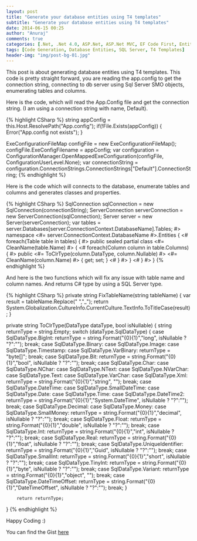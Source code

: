 ```yaml
---
layout: post
title: "Generate your database entities using T4 templates"
subtitle: "Generate your database entities using T4 templates"
date: 2014-06-15 00:25
author: "Anuraj"
comments: true
categories: [.Net, .Net 4.0, ASP.Net, ASP.Net MVC, EF Code First, Entity Framework, SQL Server, WPF]
tags: [Code Generation, Database Entities, SQL Server, T4 Templates]
header-img: "img/post-bg-01.jpg"
---
```

This post is about generating database entities using T4 templates. This code is pretty straight forward, you are reading the app.config to get the connection string, connecting to db server using Sql Server SMO objects, enumerating tables and columns.

Here is the code, which will read the App.Config file and get the connection string. (I am using a connection string with name, Default).

{% highlight CSharp %}
string appConfig = this.Host.ResolvePath("App.config");
if(!File.Exists(appConfig))
{
	Error("App.config not exists");
}

ExeConfigurationFileMap configFile = new ExeConfigurationFileMap();
configFile.ExeConfigFilename = appConfig;
var configuration = ConfigurationManager.OpenMappedExeConfiguration(configFile, ConfigurationUserLevel.None);
var connectionString = configuration.ConnectionStrings.ConnectionStrings["Default"].ConnectionString;
{% endhighlight %}

Here is the code which will connects to the database, enumerate tables and columns and generates classes and properties.

{% highlight CSharp %}
SqlConnection sqlConnection = new SqlConnection(connectionString);
ServerConnection serverConnection = new ServerConnection(sqlConnection);
Server server = new Server(serverConnection);
var tables = server.Databases[server.ConnectionContext.DatabaseName].Tables;
#>
namespace <#= server.ConnectionContext.DatabaseName #>.Entities
{
<#
foreach(Table table in tables)
{
#>
public sealed partial class <#= CleanName(table.Name) #>
{
<#
foreach(Column column in table.Columns)
{
#>
	public <#= ToClrType(column.DataType, column.Nullable) #> <#= CleanName(column.Name) #> { get; set; }
<#
}
#>
}
<#
}
#>
}
{% endhighlight %}

And here is the two functions which will fix any issue with table name and column names. And returns C# type by using a SQL Server type.

{% highlight CSharp %}
private string FixTableName(string tableName)
{
	var result = tableName.Replace(" ","_");
	return System.Globalization.CultureInfo.CurrentCulture.TextInfo.ToTitleCase(result);
}

private string ToClrType(DataType dataType, bool isNullable)
{
	string returnType = string.Empty;
	switch (dataType.SqlDataType)
    {
        case SqlDataType.BigInt:
            returnType = string.Format("{0}{1}","long", isNullable ? "?":"");
			break;
        case SqlDataType.Binary:
        case SqlDataType.Image:
        case SqlDataType.Timestamp:
        case SqlDataType.VarBinary:
            returnType = "byte[]";
			break;
        case SqlDataType.Bit:
			returnType = string.Format("{0}{1}","bool", isNullable ? "?":"");
			break;
        case SqlDataType.Char:
        case SqlDataType.NChar:
        case SqlDataType.NText:
        case SqlDataType.NVarChar:
        case SqlDataType.Text:
        case SqlDataType.VarChar:
        case SqlDataType.Xml:
            returnType = string.Format("{0}{1}","string", "");
			break;
        case SqlDataType.DateTime:
        case SqlDataType.SmallDateTime:
        case SqlDataType.Date:
        case SqlDataType.Time:
        case SqlDataType.DateTime2:
			returnType = string.Format("{0}{1}","System.DateTime", isNullable ? "?":"");
			break;
        case SqlDataType.Decimal:
        case SqlDataType.Money:
        case SqlDataType.SmallMoney:
			returnType = string.Format("{0}{1}","decimal", isNullable ? "?":"");
			break;
        case SqlDataType.Float:
			returnType = string.Format("{0}{1}","double", isNullable ? "?":"");
			break;
        case SqlDataType.Int:
			returnType = string.Format("{0}{1}","int", isNullable ? "?":"");
			break;
        case SqlDataType.Real:
			returnType = string.Format("{0}{1}","float", isNullable ? "?":"");
			break;
        case SqlDataType.UniqueIdentifier:
			returnType = string.Format("{0}{1}","Guid", isNullable ? "?":"");
			break;
        case SqlDataType.SmallInt:
            returnType = string.Format("{0}{1}","short", isNullable ? "?":"");
			break;
        case SqlDataType.TinyInt:
            returnType = string.Format("{0}{1}","byte", isNullable ? "?":"");
			break;
        case SqlDataType.Variant:
            returnType = string.Format("{0}{1}","object", "");
			break;
        case SqlDataType.DateTimeOffset:
            returnType = string.Format("{0}{1}","DateTimeOffset", isNullable ? "?":"");
			break;
		}

		return returnType;
}
{% endhighlight %}

Happy Coding :)

You can find the Gist [here](https://gist.github.com/anuraj/83ec6902304b749fb6eb)
